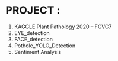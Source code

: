 # PROJECT :
1. KAGGLE Plant Pathology 2020 – FGVC7
2. EYE_detection
3. FACE_detection
4. Pothole_YOLO_Detection
5. Sentiment Analysis
